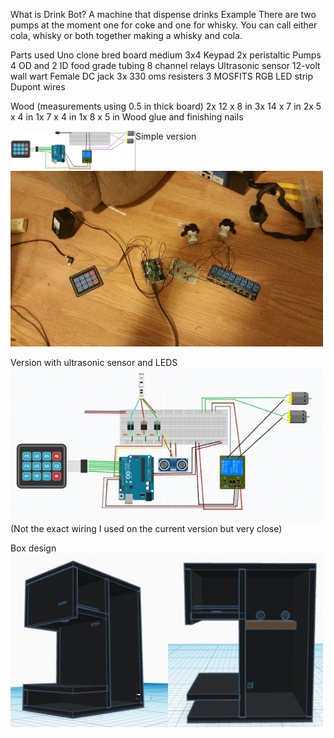 What is Drink Bot?
A machine that dispense drinks
Example
There are two pumps at the moment one for coke and one for whisky. You can call either cola, whisky or both together making a whisky and cola.

Parts used
Uno clone
bred board medium
3x4 Keypad
2x peristaltic Pumps
4 OD and 2 ID food grade tubing
8 channel relays
Ultrasonic sensor
12-volt wall wart
Female DC jack
3x 330 oms resisters
3 MOSFITS
RGB LED strip
Dupont wires

Wood (measurements using 0.5 in thick board)
2x 12 x 8 in
3x 14 x 7 in
2x 5 x 4 in
1x 7 x 4 in
1x 8 x 5 in
Wood glue and finishing nails

Simple version
<img align="left" width="200" src="images/simpleSkatch.jpg" alt="simple sketch" title="Optional title" width="500">
<img src="images/buildPic.jpg" alt="build picture" title="Optional title" width="500">

Version with ultrasonic sensor and LEDS
<img src="images/DrinkBotsketch.png" alt="drink bot sketch" title="Optional title" width="500">
(Not the exact wiring I used on the current version but very close)

Box design
<img src="/images\boxDesign.JPG" alt="box design " title="Optional title" width="500">
